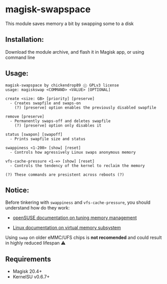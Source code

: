 # magisk-swapspace

This module saves memory a bit by swapping some to a disk

## Installation:
Download the module archive, and flash it in Magisk app, or using command line

## Usage:
```
magisk-swapspace by chickendrop89 ⓒ GPLv3 license
usage: magiskswap <COMMAND> <VALUE> [OPTIONAL]

create <size: GB> [priority] [preserve]
  - Creates swapfile and swaps-on
    (?) [preserve] option enables the previously disabled swapfile

remove [preserve]
  - Permanently swaps-off and deletes swapfile
    (?) [preserve] option only disables it

status [swapon] [swapoff]
  - Prints swapfile size and status

swappiness <1-200> [show] [reset]
  - Controls how agressively Linux swaps anonymous memory

vfs-cache-pressure <1-∞> [show] [reset] 
  - Controls the tendency of the kernel to reclaim the memory

(?) These commands are presistent across reboots (?)
```

## Notice:
Before tinkering with `swappiness` and `vfs-cache-pressure`, you should understand how do they work:

- [openSUSE documentation on tuning memory management](https://doc.opensuse.org/documentation/leap/archive/15.1/tuning/html/book.sle.tuning/cha-tuning-memory.html#cha-tuning-memory-vm-reclaim)

- [Linux documentation on virtual memory subsystem](https://docs.kernel.org/admin-guide/sysctl/vm.html)

Using `swap` on older eMMC/UFS chips is **not recomended** and could result in highly reduced lifespan ⚠️

## Requirements
- Magisk 20.4+ 
- KernelSU v0.6.7+ 